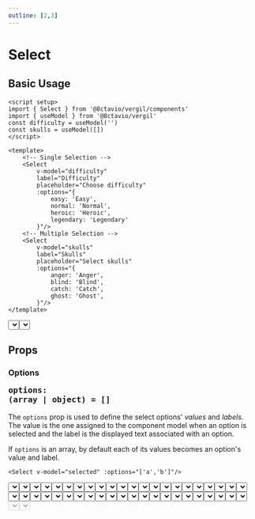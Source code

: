 ```yaml
---
outline: [2,3]
---
```


# Select

<script setup>
import { Select } from '@8ctavio/vergil/components'
import { useModel, kebabCase } from '@8ctavio/vergil'

const demo1 = useModel('')
const demo2 = useModel('')
const demo3 = useModel('')
const demo4 = useModel('')
</script>

## Basic Usage

```vue
<script setup>
import { Select } from '@8ctavio/vergil/components'
import { useModel } from '@8ctavio/vergil'
const difficulty = useModel('')
const skulls = useModel([])
</script>

<template>
    <!-- Single Selection -->
    <Select
        v-model="difficulty"
        label="Difficulty"
        placeholder="Choose difficulty"
        :options="{
            easy: 'Easy',
            normal: 'Normal',
            heroic: 'Heroic',
            legendary: 'Legendary'
        }"/>
    <!-- Multiple Selection -->
    <Select
        v-model="skulls"
        label="Skulls"
        placeholder="Select skulls"
        :options="{
            anger: 'Anger',
            blind: 'Blind',
            catch: 'Catch',
            ghost: 'Ghost',
        }"/>
</template>
```
<Demo>
    <div class="col center">
        <Select
            label="Difficulty"
            placeholder="Choose difficulty"
            :options="{
                easy: 'Easy',
                normal: 'Normal',
                heroic: 'Heroic',
                legendary: 'Legendary'
            }"/>
        <Select
            :value="[]"
            label="Skulls"
            placeholder="Select skulls"
            :options="{
                anger: 'Anger',
                blind: 'Blind',
                catch: 'Catch',
                ghost: 'Ghost',
            }"/>
    </div>
</Demo>

## Props

### Options <Badge><pre>options: (array | object) = []</pre></Badge>

The `options` prop is used to define the select options' *values* and *labels*. The value is the one assigned to the component model when an option is selected and the label is the displayed text associated with an option.

If `options` is an array, by default each of its values becomes an option's value and label.

```vue
<Select v-model="selected" :options="['a','b']"/>
```

<Demo>
    <Select v-model="demo1" placeholder="Array" :options="['a','b']"/>
    <code>selected.value === '{{ demo1.value }}'</code>
</Demo>

If `options` is a plain object, for each key-value pair the key becomes the option's value while, by default, the value becomes the option's label.

```vue
<Select v-model="selected" :options="{ a: 'A', b: 'B' }"/>
```

<Demo>
    <Select v-model="demo2" placeholder="Object" :options="{ a: 'A', b: 'B' }"/>
    <code>selected.value === '{{ demo2.value }}'</code>
</Demo>

### Option's value and label <Badge><pre>option-[value|label]: (string | function) = opt => opt</pre></Badge>

The `option-value` and `option-label` props allow to specify custom option's value and label.

If `option-[value|label]` is a string, it represents an object key. If an option is an object, the resulting value/label is obtained by accessing that object with the provided key.

```vue-html
<Select
    v-model="selected"
    :options="[{
        id: '123',
        name: 'Abc Def'
    },{
        id: '456',
        name: 'Xyz Jkm'
    }]"
    option-value="id"
    option-label="name"
/>
```

<Demo>
    <Select v-model="demo3" placeholder="Specific options"
        :options="[{
            id: '123',
            name: 'Abc Def'
        },{
            id: '456',
            name: 'Uvw Xyz'
        }]"
        option-value="id"
        option-label="name"/>
    <code>selected.value === '{{ demo3.value }}'</code>
</Demo>

If `option-[value|label]` is a function it is called for each option, receives the option as a single argument, and its return value becomes the resulting value/label.

```vue-html
<Select
    v-model="selected"
    :options="[{
        id: '123',
        name: 'Abc Def'
    },{
        id: '456',
        name: 'Uvw Xyz'
    }]"
    :option-value="option => kebabCase(option.name)"
    :option-label="option => option.name.split(' ')[0]"
/>
```

<Demo>
    <Select v-model="demo4" placeholder="Specific options"
        :options="[{
            id: '123',
            name: 'Abc Def'
        },{
            id: '456',
            name: 'Uvw Xyz'
        }]"
        :option-value="option => kebabCase(option.name)"
        :option-label="option => option.name.split(' ')[0]"/>
    <code>selected.value === '{{ demo4.value }}'</code>
</Demo>

:::tip
The `option-value` prop only takes effect when `options` is an array.
:::

### Placeholder <Badge><pre>placeholder: string</pre></Badge>

```vue-html
<Select placeholder="Select option"/>
```

### Placeholder fallback <Badge><pre>placeholder-fallback: (n: number) => string</pre></Badge>

When selecting multiple options, the selected options are displayed in the select button as a comma-separated string of those options' labels. If that string overflows its container, a fallback placeholder is obtained from the `placeholder-fallback` function and displayed instead.

The `placeholder-fallback` function receives as its only argument the number of selected options.

```vue-html
<Select
    :value="[]"
    :options="['The Fall of Reach', 'The Flood', 'First Strike']"
    :placeholder-fallback="n => {
        return `${n} Option${n > 1 ? 's':''} Selected`
    }"
    placeholder="Select options"
/>
```

<Demo>
    <Select
        :value="[]"
        :options="['The Fall of Reach', 'The Flood', 'First Strike']"
        :placeholder-fallback="n => {
            return `${n} Option${n > 1 ? 's':''} Selected`
        }"
        placeholder="Select options"
    />
</Demo>

The following function is used as the default `placeholder-fallback` value.

```js
n => `${n} Selected`
```

:::tip
The `placeholder-fallback` prop only takes effect in multiple selection mode.
:::

### Filter <Badge><pre>filter: boolean</pre></Badge>

```vue-html
<Select
    :options="['abc','uvw','xyz']"
    placeholder="Select options"
    filter
/>
```

<Demo>
    <Select
        :options="['abc','uvw','xyz']"
        placeholder="Select options"
        filter
    />
</Demo>

### Not-found placeholder <Badge><pre>placeholder-not-found: (query: string) => string</pre></Badge> <Badge><pre>[MiniMarkup](/mini-markup)</pre></Badge>

The `placeholder-not-found` prop is used to obtain a placeholder to display when the `Select`'s filter input yields no results. The passed function receives as a single argument the filter input's query.

```vue-html
<Select
    :options="['Option']"
    placeholder="Select options"
    filter
    :placeholder-not-found="query => {
        return `@@search_off@@\nCould not find [['${query}']]`
    }"
/>
```

<Demo>
    <Select
        :options="['Option']"
        placeholder="Select options"
        filter
        :placeholder-not-found="query => `@@search_off@@\nCould not find [['${query}']]`"
    />
</Demo>

The following function is used as the default `placeholder-not-found` value.

```js
query => `No results for [["${query}"]]`
```

### Chips <Badge><pre>chips: boolean</pre></Badge> <Badge type="warning">Only for multiple selection</Badge>

```vue-html
<Select
    :value="[]"
    :options="['abc','uvw','xyz']"
    placeholder="Select options"
    chips
/>
```

<Demo>
    <Select
        :value="[]"
        :options="['abc','uvw','xyz']"
        placeholder="Select options"
        chips
    />
</Demo>

### Float label <Badge><pre>float-label: boolean</pre></Badge>

```vue
<Select label="Select option" float-label :options="['Option']"/>
```

<Demo>
    <Select label="Select option" float-label :options="['Option']"/>
</Demo>

:::tip NOTE
`float-label` only works if the `placeholder` and `description` props are unset.
:::

### Underline <Badge><pre>underline: boolean</pre></Badge>

<Demo>
    <Select placeholder="Select option" underline :options="['Option']"/>
</Demo>

### Fill <Badge><pre>fill: boolean</pre></Badge>

<Demo>
    <Select placeholder="Select option" underline fill :options="['Option']"/>
</Demo>

### Theme <Badge><pre>theme: [theme](/theme#the-theme-prop) = 'brand'</pre></Badge>

<Demo>
    <div class="row center">
        <Select underline :options="['Option']" theme="brand" placeholder="Brand"/>
        <Select underline :options="['Option']" theme="user" placeholder="User"/>
        <Select underline :options="['Option']" theme="ok" placeholder="Ok"/>
        <Select underline :options="['Option']" theme="info" placeholder="Info"/>
        <Select underline :options="['Option']" theme="warn" placeholder="Warn"/>
        <Select underline :options="['Option']" theme="danger" placeholder="Danger"/>
        <Select underline :options="['Option']" theme="neutral" placeholder="Neutral"/>
    </div>
</Demo>

### Size <Badge><pre>size: ('sm' | 'md' | 'lg' | 'xl') = 'md'</pre></Badge>

<Demo>
    <div class="col center">
        <Select size="sm" :options="['Option']" placeholder="Small"/>
        <Select size="md" :options="['Option']" placeholder="Medium"/>
        <Select size="lg" :options="['Option']" placeholder="Large"/>
        <Select size="xl" :options="['Option']" placeholder="Extra Large"/>
    </div>
</Demo>

### Radius <Badge><pre>radius: ('none' | 'sm' | 'md' | 'lg' | 'full') = 'md'</pre></Badge>

<Demo>
    <div class="col center w-initial">
        <Select :options="['Option']" placeholder="None" radius="none"/>
        <Select :options="['Option']" placeholder="Small" radius="sm"/>
        <Select :options="['Option']" placeholder="Medium" radius="md"/>
        <Select :options="['Option']" placeholder="Large" radius="lg"/>
        <Select :options="['Option']" placeholder="Full" radius="full"/>
    </div>
    <div class="col center w-initial">
        <Select :options="['Option']" underline placeholder="None" radius="none"/>
        <Select :options="['Option']" underline placeholder="Small" radius="sm"/>
        <Select :options="['Option']" underline placeholder="Medium" radius="md"/>
        <Select :options="['Option']" underline placeholder="Large" radius="lg"/>
        <Select :options="['Option']" underline placeholder="Full" radius="full"/>
    </div>
</Demo>

### Spacing <Badge><pre>spacing: ('compact' | 'expanded') = ''</pre></Badge>

<Demo>
    <div class="col">
        <div class="row center">
            <Select size="sm" :options="['Option']" spacing="compact" placeholder="Compact"/>
            <Select size="sm" :options="['Option']" placeholder="Default"/>
            <Select size="sm" :options="['Option']" spacing="expanded" placeholder="Expanded"/>
        </div>
        <div class="row center">
            <Select size="md" :options="['Option']" spacing="compact" placeholder="Compact"/>
            <Select size="md" :options="['Option']" placeholder="Default"/>
            <Select size="md" :options="['Option']" spacing="expanded" placeholder="Expanded"/>
        </div>
        <div class="row center">
            <Select size="lg" :options="['Option']" spacing="compact" placeholder="Compact"/>
            <Select size="lg" :options="['Option']" placeholder="Default"/>
            <Select size="lg" :options="['Option']" spacing="expanded" placeholder="Expanded"/>
        </div>
        <div class="row center">
            <Select size="xl" :options="['Option']" spacing="compact" placeholder="Compact"/>
            <Select size="xl" :options="['Option']" placeholder="Default"/>
            <Select size="xl" :options="['Option']" spacing="expanded" placeholder="Expanded"/>
        </div>
    </div>
</Demo>

### Disabled <Badge><pre>disabled: boolean</pre></Badge>

<Demo>
    <Select disabled placeholder="Disabled"/>
    <Select disabled placeholder="Disabled" underline/>
</Demo>

## API Reference

| prop | type | default |
| ---- | ---- | ------- |
| `value` | `string \| array` | `''` |
| `options` | `array \| object` | `[]` |
| `optionValue` | `string \| function` | `v => v` |
| `optionLabel` | `string \| function` | `v => v` |
| `placeholder` | `string` | |
| `placeholderFallback` | `(n: number) => string` | |
| `filter` | `boolean` | |
| `placeholderNotFound` | `(query: string) => string` | |
| `chips` | `boolean` | |
| `label` | `string` | |
| `hint` | `string` | |
| `description` | `string` | |
| `help` | `string` | |
| `float-label` | `boolean` | |
| `underline` | `boolean` | |
| [`theme`](/theme#the-theme-prop) | `'brand' \| 'user' \| 'ok' \| 'info' \| 'warn' \| 'danger' \| 'neutral'` | `'brand'` |
| `size` | `'sm' \| 'md' \| 'lg' \| 'xl'` | `'md'` |
| `radius` | `'none' \| 'sm' \| 'md' \| 'lg' \| 'full'` | `'md'` |
| `spacing` | `'' \| 'compact' \| 'extended'` | `''` |
| `disabled` | `boolean` | |

### Configuration options

The following `Select` props' default values can be overwritten under the `select` root-level [configuration option](/configuration).

| `select.<option>` | [global](/configuration#global-configuration) |
| -------------- | :---: |
| `placeholderFallback` | |
| `placeholderNotFound` | |
| `underline` | |
| `fill` | |
| `theme` | ✅ |
| `size` | ✅ |
| `radius` | ✅ |
| `spacing` | ✅ |

## Styling

### Anatomy

<Demo>
    <Anatomy tag="div" classes="form-field select">
        <Anatomy tag="div" classes="form-field-label-wrapper">
            <Anatomy tag="label" classes="form-field-label"/>
            <Anatomy tag="span" classes="form-field-hint"/>
        </Anatomy>
        <Anatomy tag="p" classes="form-field-details form-field-description"/>
        <Anatomy tag="Btn" classes="btn select-button">
            <Anatomy tag="p" classes="select-placeholder">
                <Anatomy tag="span"/>
            </Anatomy>
            <Anatomy tag="div" classes="chips">
                <Anatomy tag='Badge.badge v-for="(label,value) in selected'>
                    <Anatomy tag="button">
                        <Anatomy tag="Icon" classes="icon"/>
                    </Anatomy>
                </Anatomy>
            </Anatomy>
            <Anatomy slot="aside">
                <Anatomy tag="label"/>
            </Anatomy>
        </Anatomy>
        <Anatomy tag="p" classes="form-field-details form-field-help"/>
        <Anatomy tag="div" classes="floating">
            <Anatomy tag="div" classes="select-dropdown">
                <Anatomy tag='Input' classes="input-text"/>
                <Anatomy tag='p' classes="select-not-found"/>
                <Anatomy tag="div" classes="select-options">
                    <Anatomy tag='option v-for="option in options"'/>
                </Anatomy>
            </Anatomy>
        </Anatomy>
    </Anatomy>
</Demo>